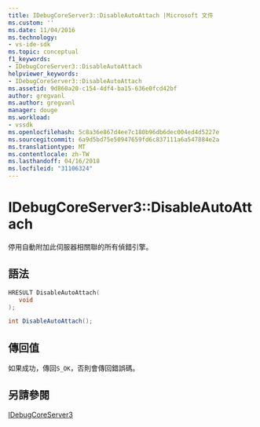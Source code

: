 ```yaml
---
title: IDebugCoreServer3::DisableAutoAttach |Microsoft 文件
ms.custom: ''
ms.date: 11/04/2016
ms.technology:
- vs-ide-sdk
ms.topic: conceptual
f1_keywords:
- IDebugCoreServer3::DisableAutoAttach
helpviewer_keywords:
- IDebugCoreServer3::DisableAutoAttach
ms.assetid: 9d860a20-c154-4df4-ba15-636e0fcd42bf
author: gregvanl
ms.author: gregvanl
manager: douge
ms.workload:
- vssdk
ms.openlocfilehash: 5c8a36e867d4ee7c180b96db6dec004ed4d5227e
ms.sourcegitcommit: 6a9d5bd75e50947659fd6c837111a6a547884e2a
ms.translationtype: MT
ms.contentlocale: zh-TW
ms.lasthandoff: 04/16/2018
ms.locfileid: "31106324"
---
```

# <a name="idebugcoreserver3disableautoattach"></a>IDebugCoreServer3::DisableAutoAttach
停用自動附加此伺服器相關聯的所有偵錯引擎。  
  
## <a name="syntax"></a>語法  
  
```cpp  
HRESULT DisableAutoAttach(  
   void  
);  
```  
  
```csharp  
int DisableAutoAttach();  
```  
  
## <a name="return-value"></a>傳回值  
 如果成功，傳回`S_OK`，否則會傳回錯誤碼。  
  
## <a name="see-also"></a>另請參閱  
 [IDebugCoreServer3](../../../extensibility/debugger/reference/idebugcoreserver3.md)